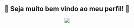 <h2 align="center">
  💙 Seja muito bem vindo ao meu perfil! 💙
</h2>

<p align="center"> 
    <img src="https://readme-typing-svg.herokuapp.com?color=%2336BCF7&lines=Estudante+de+Programa%C3%A7%C3%A3o;Front-end+Developer)](https://git.io/typing-svg)">
 </p>

